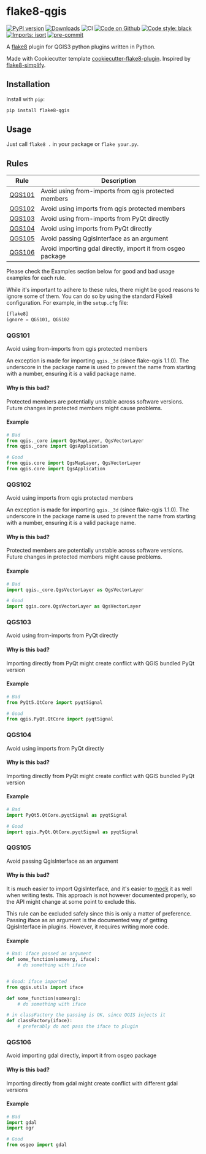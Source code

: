 # flake8-qgis
[![PyPI version](https://badge.fury.io/py/flake8-qgis.svg)](https://badge.fury.io/py/flake8-qgis)
[![Downloads](https://img.shields.io/pypi/dm/flake8-qgis.svg)](https://pypistats.org/packages/flake8-qgis)
![CI](https://github.com/GispoCoding/flake8-qgis/workflows/CI/badge.svg)
[![Code on Github](https://img.shields.io/badge/Code-GitHub-brightgreen)](https://github.com/GispoCoding/flake8-qgis)
[![Code style: black](https://img.shields.io/badge/code%20style-black-000000.svg)](https://github.com/psf/black)
[![Imports: isort](https://img.shields.io/badge/%20imports-isort-%231674b1?style=flat&labelColor=ef8336)](https://pycqa.github.io/isort/)
[![pre-commit](https://img.shields.io/badge/pre--commit-enabled-brightgreen?logo=pre-commit&logoColor=white)](https://github.com/pre-commit/pre-commit)


A [flake8](https://flake8.pycqa.org/en/latest/index.html) plugin for QGIS3 python plugins written in Python.


Made with Cookiecutter template [cookiecutter-flake8-plugin](https://github.com/MartinThoma/cookiecutter-flake8-plugin).
Inspired by [flake8-simplify](https://github.com/MartinThoma/flake8-simplify).

## Installation

Install with `pip`:

```bash
pip install flake8-qgis
```

## Usage

Just call `flake8 .` in your package or `flake your.py`.


## Rules
Rule | Description
--- | ---
[QGS101](#QGS101) | Avoid using from-imports from qgis protected members
[QGS102](#QGS102) | Avoid using imports from qgis protected members
[QGS103](#QGS103) | Avoid using from-imports from PyQt directly
[QGS104](#QGS104) | Avoid using imports from PyQt directly
[QGS105](#QGS105) | Avoid passing QgisInterface as an argument
[QGS106](#QGS106) | Avoid importing gdal directly, import it from osgeo package

Please check the Examples section below for good and bad usage examples for each rule.

While it's important to adhere to these rules, there might be good reasons to ignore some of them. You can do so by using the standard Flake8 configuration. For example, in the `setup.cfg` file:
```python
[flake8]
ignore = QGS101, QGS102
```


### QGS101

Avoid using from-imports from qgis protected members

An exception is made for importing `qgis._3d` (since flake-qgis 1.1.0). The underscore in the package name is used to prevent the name from starting with a number, ensuring it is a valid package name.

#### Why is this bad?
Protected members are potentially unstable across software versions. Future changes in protected members might cause problems.

#### Example
```python
# Bad
from qgis._core import QgsMapLayer, QgsVectorLayer
from qgis._core import QgsApplication

# Good
from qgis.core import QgsMapLayer, QgsVectorLayer
from qgis.core import QgsApplication
```

### QGS102

Avoid using imports from qgis protected members

An exception is made for importing `qgis._3d` (since flake-qgis 1.1.0). The underscore in the package name is used to prevent the name from starting with a number, ensuring it is a valid package name.

#### Why is this bad?
Protected members are potentially unstable across software versions. Future changes in protected members might cause problems.

#### Example

```python
# Bad
import qgis._core.QgsVectorLayer as QgsVectorLayer

# Good
import qgis.core.QgsVectorLayer as QgsVectorLayer
```

### QGS103

Avoid using from-imports from PyQt directly

#### Why is this bad?
Importing directly from PyQt might create conflict with QGIS bundled PyQt version

#### Example

```python
# Bad
from PyQt5.QtCore import pyqtSignal

# Good
from qgis.PyQt.QtCore import pyqtSignal
```

### QGS104

Avoid using imports from PyQt directly

#### Why is this bad?
Importing directly from PyQt might create conflict with QGIS bundled PyQt version

#### Example

```python
# Bad
import PyQt5.QtCore.pyqtSignal as pyqtSignal

# Good
import qgis.PyQt.QtCore.pyqtSignal as pyqtSignal
```

### QGS105

Avoid passing QgisInterface as an argument

#### Why is this bad?
It is much easier to import QgisInterface, and it's easier to [mock](https://github.com/GispoCoding/pytest-qgis#hooks) it as well when writing tests. This approach is not however documented properly, so the API might change at some point to exclude this.

This rule can be excluded safely since this is only a matter of preference. Passing iface as an argument is the documented way of getting QgisInterface in plugins. However, it requires writing more code.

#### Example

```python
# Bad: iface passed as argument
def some_function(somearg, iface):
    # do something with iface


# Good: iface imported
from qgis.utils import iface

def some_function(somearg):
    # do something with iface
```

```python
# in classFactory the passing is OK, since QGIS injects it
def classFactory(iface):
    # preferably do not pass the iface to plugin
```

### QGS106
Avoid importing gdal directly, import it from osgeo package

#### Why is this bad?
Importing directly from gdal might create conflict with different gdal versions

#### Example

```python
# Bad
import gdal
import ogr

# Good
from osgeo import gdal
```
